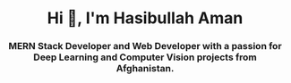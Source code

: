 <h1 align="center">Hi 👋, I'm Hasibullah Aman</h1>
<h3 align="center">MERN Stack Developer and Web Developer with a passion for Deep Learning and Computer Vision projects from Afghanistan.</h3>
